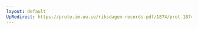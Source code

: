 ```yaml
---
layout: default
UpRedirect: https://pruto.im.uu.se/riksdagen-records-pdf/1874/prot-1874--ak--321/prot-1874--ak--321_024.pdf
---
```

